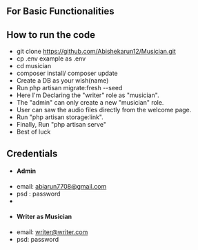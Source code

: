 ## For Basic Functionalities
## How to run the code
- git clone https://github.com/Abishekarun12/Musician.git
- cp .env example as .env
- cd musician
- composer install/ composer update
- Create a DB as your wish(name)
- Run php artisan migrate:fresh --seed
- Here I'm Declaring the "writer" role as "musician".
- The "admin" can only create a new "musician" role.
- User can saw the audio files directly from the welcome page.
- Run "php artisan storage:link".
- Finally, Run "php artisan serve"
- Best of luck 


## Credentials
- #### Admin
- email: abiarun7708@gmail.com
- psd : password
- 
- #### Writer as Musician
- email: writer@writer.com
- psd: password
